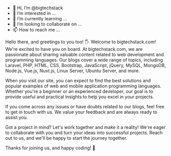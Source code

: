- 👋 Hi, I’m @bigtechstack
- 👀 I’m interested in ...
- 🌱 I’m currently learning ...
- 💞️ I’m looking to collaborate on ...
- 📫 How to reach me ...

Hello there, and greetings to you too! 🖐
Welcome to bigtechstack.com! We're excited to have you on board. At bigtechstack.com, we are passionate about sharing valuable content related to web development and programming languages. Our blogs cover a wide range of topics, including Laravel, PHP, HTML, CSS, Bootstrap, JavaScript, jQuery, MySQL, MongoDB, Node.js, Vue.js, Nuxt.js, Linux Server, Ubuntu Server, and more.

When you visit our site, you can expect to find the best solutions and popular examples of web and mobile application programming languages. Whether you're a beginner or an experienced developer, our goal is to provide useful and practical insights to help you excel in your projects.

If you come across any issues or have doubts related to our blogs, feel free to get in touch with us. We value your feedback and are always ready to assist you.

Got a project in mind? Let's work together and make it a reality! We're eager to collaborate with you and turn your ideas into successful projects. Reach out to us, and we'll be happy to start the journey together.

Thanks for joining us, and happy coding! 🚀
<!---
bigtechstack/bigtechstack is a ✨ special ✨ repository because its `README.md` (this file) appears on your GitHub profile.
You can click the Preview link to take a look at your changes.
--->
